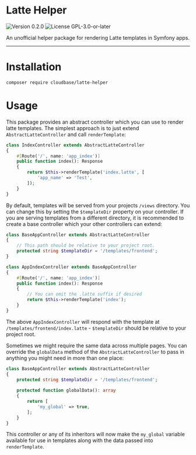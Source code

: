 # Latte Helper

<p>
<!-- Version Badge -->
<img src="https://img.shields.io/badge/Version-0.2.0-blue" alt="Version 0.2.0">
<!-- License Badge -->
<img src="https://img.shields.io/badge/License-GPL--3.0--or--later-40adbc" alt="License GPL-3.0-or-later">
</p>

An unofficial helper package for rendering Latte templates in Symfony apps.

---

# Installation

```shell
composer require cloudbase/latte-helper
```

# Usage

This package provides an abstract controller which you can use to render latte templates. The simplest approach is to
just extend `AbstractLatteController` and call `renderTemplate`:

```php
class IndexController extends AbstractLatteController
{
    #[Route('/', name: 'app_index')]
    public function index(): Response
    {
        return $this->renderTemplate('index.latte', [
            'app_name' => 'Test',
        ]);
    }
}
```

By default, templates will be served from your projects `/views` directory. You can change this by setting the 
`$templateDir` property on your controller. If you are serving templates from a different directory, it is recommended
to create a base controller which your other controllers can extend:

```php
class BaseAppController extends AbstractLatteController
{
    // This path should be relative to your project root.
    protected string $templateDir = '/templates/frontend';
}

class AppIndexController extends BaseAppController
{
    #[Route('/', name: 'app_index')]
    public function index(): Response
    {
        // You can omit the .latte suffix if desired
        return $this->renderTemplate('index');
    }
}
```

The above `AppIndexController` will respond with the template at `/templates/frontend/index.latte` - `$templateDir` should 
be relative to your project root.

Sometimes we might require the same data across multiple pages. You can override the `globalData` method of the `AbstractLatteController` 
to pass in anything you might need in more than one place:

```php
class BaseAppController extends AbstractLatteController
{
    protected string $templateDir = '/templates/frontend';
    
    protected function globalData(): array
    {   
        return [
            'my_global' => true,       
        ];  
    }
}
```

This controller or any of its inheritors will now make the `my_global` variable available for use in templates along 
with the data passed into `renderTemplate`.
